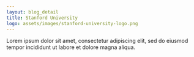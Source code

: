 ```yaml
---
layout: blog_detail
title: Stanford University
logo: assets/images/stanford-university-logo.png
---
```


Lorem ipsum dolor sit amet, consectetur adipiscing elit, sed do eiusmod tempor incididunt ut labore et dolore magna aliqua.
